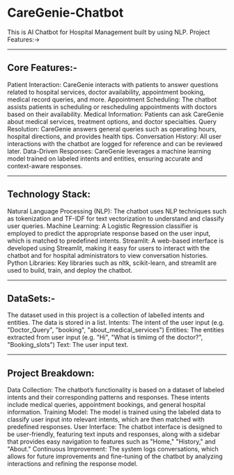 # CareGenie-Chatbot
This is AI Chatbot for Hospital Management built by using NLP.
Project Features:->
_________________________________________________________________________________________
## Core Features:-
Patient Interaction: CareGenie interacts with patients to answer questions related to hospital services, doctor availability, appointment booking, medical record queries, and more.
Appointment Scheduling: The chatbot assists patients in scheduling or rescheduling appointments with doctors based on their availability.
Medical Information: Patients can ask CareGenie about medical services, treatment options, and doctor specialties.
Query Resolution: CareGenie answers general queries such as operating hours, hospital directions, and provides health tips.
Conversation History: All user interactions with the chatbot are logged for reference and can be reviewed later.
Data-Driven Responses: CareGenie leverages a machine learning model trained on labeled intents and entities, ensuring accurate and context-aware responses.
__________________________________________________________________________________________
## Technology Stack:
Natural Language Processing (NLP): The chatbot uses NLP techniques such as tokenization and TF-IDF for text vectorization to understand and classify user queries.
Machine Learning: A Logistic Regression classifier is employed to predict the appropriate response based on the user input, which is matched to predefined intents.
Streamlit: A web-based interface is developed using Streamlit, making it easy for users to interact with the chatbot and for hospital administrators to view conversation histories.
Python Libraries: Key libraries such as nltk, scikit-learn, and streamlit are used to build, train, and deploy the chatbot.
__________________________________________________________________________________________
## DataSets:-
The dataset used in this project is a collection of labelled intents and entities. The data is stored in a list.
Intents: The intent of the user input (e.g. "Doctor_Query", "booking", "about_medical_services")
Entities: The entities extracted from user input (e.g. "Hi", "What is timimg of the doctor?", "Booking_slots")
Text: The user input text.
__________________________________________________________________________________________
## Project Breakdown:
Data Collection: The chatbot’s functionality is based on a dataset of labeled intents and their corresponding patterns and responses. These intents include medical queries, appointment bookings, and general hospital information.
Training Model: The model is trained using the labeled data to classify user input into relevant intents, which are then matched with predefined responses.
User Interface: The chatbot interface is designed to be user-friendly, featuring text inputs and responses, along with a sidebar that provides easy navigation to features such as "Home," "History," and "About."
Continuous Improvement: The system logs conversations, which allows for future improvements and fine-tuning of the chatbot by analyzing interactions and refining the response model.
